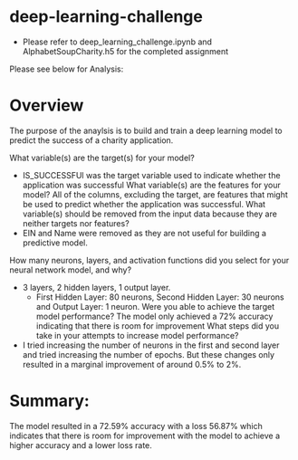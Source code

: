 # deep-learning-challenge

* Please refer to deep_learning_challenge.ipynb and AlphabetSoupCharity.h5 for the completed assignment

Please see below for Analysis:

# Overview
The purpose of the anaylsis is to build and train a deep learning model to predict the success of a charity application. 

What variable(s) are the target(s) for your model?
* IS_SUCCESSFUl was the target variable used to indicate whether the application was successful
What variable(s) are the features for your model?
All of the columns, excluding the target, are features that might be used to predict whether the application was successful.
What variable(s) should be removed from the input data because they are neither targets nor features?
* EIN and Name were removed as they are not useful for building a predictive model.

How many neurons, layers, and activation functions did you select for your neural network model, and why?
* 3 layers, 2 hidden layers, 1 output layer.
    * First Hidden Layer: 80 neurons, Second Hidden Layer: 30 neurons and Output Layer: 1 neuron.
Were you able to achieve the target model performance?
 The model only achieved a 72% accuracy indicating that there is room for improvement
What steps did you take in your attempts to increase model performance?
* I tried increasing the number of neurons in the first and second layer and tried increasing the number of epochs. But these changes only resulted in a marginal improvement of around 0.5% to 2%.

# Summary:

The model resulted in a 72.59% accuracy with a loss 56.87% which indicates that there is room for improvement with the model to achieve a higher accuracy and a lower loss rate. 
